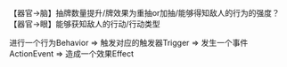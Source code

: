 【器官→脑】抽牌数量提升/牌效果为重抽or加抽/能够得知敌人的行为的强度？
【器官→眼】能够获知敌人的行动/行动类型

进行一个行为Behavior => 触发对应的触发器Trigger => 发生一个事件ActionEvent => 造成一个效果Effect







